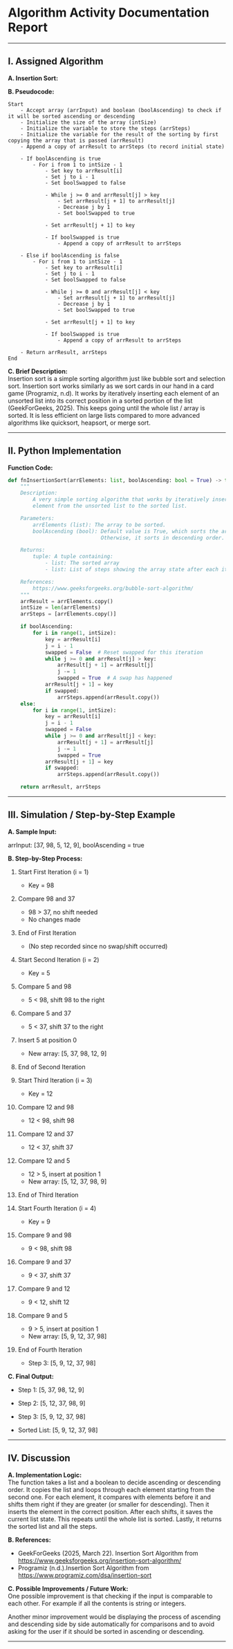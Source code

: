 # Algorithm Activity Documentation Report

---

## I. Assigned Algorithm

**A. Insertion Sort:**  


**B. Pseudocode:**  
```plaintext
Start
    - Accept array (arrInput) and boolean (boolAscending) to check if it will be sorted ascending or descending
    - Initialize the size of the array (intSize)
    - Initialize the variable to store the steps (arrSteps)
    - Initialize the variable for the result of the sorting by first copying the array that is passed (arrResult)
    - Append a copy of arrResult to arrSteps (to record initial state)

    - If boolAscending is true
        - For i from 1 to intSize - 1
            - Set key to arrResult[i]
            - Set j to i - 1
            - Set boolSwapped to false

            - While j >= 0 and arrResult[j] > key
                - Set arrResult[j + 1] to arrResult[j]
                - Decrease j by 1
                - Set boolSwapped to true

            - Set arrResult[j + 1] to key

            - If boolSwapped is true
                - Append a copy of arrResult to arrSteps

    - Else if boolAscending is false
        - For i from 1 to intSize - 1
            - Set key to arrResult[i]
            - Set j to i - 1
            - Set boolSwapped to false

            - While j >= 0 and arrResult[j] < key
                - Set arrResult[j + 1] to arrResult[j]
                - Decrease j by 1
                - Set boolSwapped to true

            - Set arrResult[j + 1] to key

            - If boolSwapped is true
                - Append a copy of arrResult to arrSteps

    - Return arrResult, arrSteps
End
```

**C. Brief Description:**  
Insertion sort is a simple sorting algorithm just like bubble sort and selection sort. Insertion sort works similarly as we sort cards in our hand in a card game (Programiz, n.d). It works by iteratively inserting each element of an unsorted list into its correct position in a sorted portion of the list (GeekForGeeks, 2025). This keeps going until the whole list / array is sorted. It is less efficient on large lists compared to more advanced algorithms like quicksort, heapsort, or merge sort. 

---

## II. Python Implementation

**Function Code:**  
```python
def fnInsertionSort(arrElements: list, boolAscending: bool = True) -> tuple[list, list]:
    """
    Description:
        A very simple sorting algorithm that works by iteratively inserting an
        element from the unsorted list to the sorted list.

    Parameters:
        arrElements (list): The array to be sorted.
        boolAscending (bool): Default value is True, which sorts the array in ascending order.
                              Otherwise, it sorts in descending order.   

    Returns: 
        tuple: A tuple containing:
            - list: The sorted array
            - list: List of steps showing the array state after each iteration

    References:
        https://www.geeksforgeeks.org/bubble-sort-algorithm/
    """
    arrResult = arrElements.copy()
    intSize = len(arrElements)
    arrSteps = [arrElements.copy()]

    if boolAscending:
        for i in range(1, intSize):
            key = arrResult[i]
            j = i - 1
            swapped = False  # Reset swapped for this iteration
            while j >= 0 and arrResult[j] > key:
                arrResult[j + 1] = arrResult[j]
                j -= 1
                swapped = True  # A swap has happened
            arrResult[j + 1] = key
            if swapped:
                arrSteps.append(arrResult.copy())
    else:
        for i in range(1, intSize):
            key = arrResult[i]
            j = i - 1
            swapped = False
            while j >= 0 and arrResult[j] < key:
                arrResult[j + 1] = arrResult[j]
                j -= 1
                swapped = True
            arrResult[j + 1] = key
            if swapped:
                arrSteps.append(arrResult.copy())

    return arrResult, arrSteps
```
---

## III. Simulation / Step-by-Step Example

**A. Sample Input:**  

arrInput: [37, 98, 5, 12, 9], boolAscending = true

**B. Step-by-Step Process:**  

1. Start First Iteration (i = 1)
    - Key = 98

2. Compare 98 and 37
    - 98 > 37, no shift needed
    - No changes made

3. End of First Iteration
    - (No step recorded since no swap/shift occurred)

4. Start Second Iteration (i = 2)
    - Key = 5

5. Compare 5 and 98
    - 5 < 98, shift 98 to the right

6. Compare 5 and 37
    - 5 < 37, shift 37 to the right

7. Insert 5 at position 0
    - New array: [5, 37, 98, 12, 9]

8. End of Second Iteration

9. Start Third Iteration (i = 3)
    - Key = 12

10. Compare 12 and 98
    - 12 < 98, shift 98

11. Compare 12 and 37
    - 12 < 37, shift 37

13. Compare 12 and 5
    - 12 > 5, insert at position 1
    - New array: [5, 12, 37, 98, 9]

14. End of Third Iteration

15. Start Fourth Iteration (i = 4)
    - Key = 9

16. Compare 9 and 98
    - 9 < 98, shift 98

17. Compare 9 and 37
    - 9 < 37, shift 37

18. Compare 9 and 12
    - 9 < 12, shift 12

19. Compare 9 and 5
    - 9 > 5, insert at position 1
    - New array: [5, 9, 12, 37, 98]

20. End of Fourth Iteration
    - Step 3: [5, 9, 12, 37, 98]

**C. Final Output:**  

- Step 1: [5, 37, 98, 12, 9]
- Step 2: [5, 12, 37, 98, 9]
- Step 3: [5, 9, 12, 37, 98]

- Sorted List: [5, 9, 12, 37, 98]

---

## IV. Discussion

**A. Implementation Logic:**  
The function takes a list and a boolean to decide ascending or descending order. It copies the list and loops through each element starting from the second one. For each element, it compares with elements before it and shifts them right if they are greater (or smaller for descending). Then it inserts the element in the correct position. After each shifts, it saves the current list state. This repeats until the whole list is sorted. Lastly, it returns the sorted list and all the steps.

**B. References:**  
- GeekForGeeks (2025, March 22). Insertion Sort Algorithm from https://www.geeksforgeeks.org/insertion-sort-algorithm/ 
- Programiz (n.d.).Insertion Sort Algorithm from https://www.programiz.com/dsa/insertion-sort 

**C. Possible Improvements / Future Work:**  
One possible improvement is that checking if the input is comparable to each other. For example if all the contents is string or integers. 

Another minor improvement would be displaying the process of ascending and descending side by side automatically for comparisons and to avoid asking for the user if it should be sorted in ascending or descending. 

---
